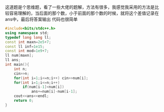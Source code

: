 这道题是个思维题，看了一些大佬的题解，方法有很多，我感觉我采用的方法是比较容易理解的，当后面的那个数，小于前面的那个数的时候，就将这个差值记录在ans中，最后将答案输出
代码也很简单
```cpp
#include<bits/stdc++.h>
using namespace std;
typedef long long ll;
const int maxn=2e5+7;
const ll inf=1e15;
const int mod=1e9+7;
ll num[maxn];
ll ans;
int main(){
    int n;
    cin>>n;
    for(int i=1;i<=n;i++) cin>>num[i];
    for(int i=1;i<=n;i++)
        if(num[i-1]<num[i])
            ans+=num[i]-num[i-1];
    cout<<ans<<endl;
    return 0;
}

```
